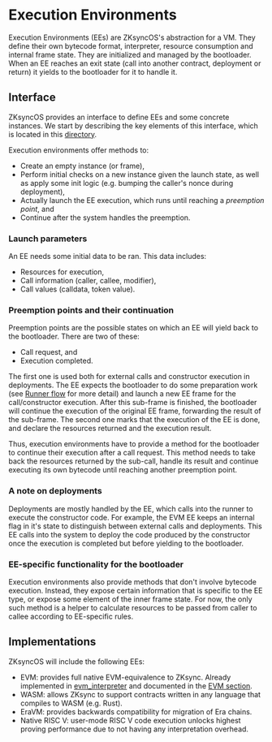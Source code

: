 # Execution Environments

Execution Environments (EEs) are ZKsyncOS's abstraction for a VM. They define their own bytecode format, interpreter, resource consumption and internal frame state. They are initialized and managed by the bootloader. When an EE reaches an exit state (call into another contract, deployment or return) it yields to the bootloader for it to handle it.

## Interface

ZKsyncOS provides an interface to define EEs and some concrete instances. We start by describing the key elements of this interface, which is located in this [directory](../../zk_ee/src/system/execution_environment/mod.rs).

Execution environments offer methods to:

- Create an empty instance (or frame),
- Perform initial checks on a new instance given the launch state, as well as apply some init logic (e.g. bumping the caller's nonce during deployment),
- Actually launch the EE execution, which runs until reaching a *preemption point*, and
- Continue after the system handles the preemption.

### Launch parameters

An EE needs some initial data to be ran. This data includes:

- Resources for execution,
- Call information (caller, callee, modifier),
- Call values (calldata, token value).

### Preemption points and their continuation

Preemption points are the possible states on which an EE will yield back to the bootloader. There are two of these:

- Call request, and
- Execution completed.

The first one is used both for external calls and constructor execution in deployments.
The EE expects the bootloader to do some preparation work (see [Runner flow](../bootloader/runner_flow.md) for more detail) and launch a new EE frame for the call/constructor execution. After this sub-frame is finished, the bootloader will continue the execution of the original EE frame, forwarding the result of the sub-frame. The second one marks that the execution of the EE is done, and declare the resources returned and the execution result.

Thus, execution environments have to provide a method for the bootloader to continue their execution after a call request. This method needs to take back the resources returned by the sub-call, handle its result and continue executing its own bytecode until reaching another preemption point.

### A note on deployments

Deployments are mostly handled by the EE, which calls into the runner to execute the constructor code. For example, the EVM EE keeps an internal flag in it's state to distinguish between external calls and deployments. This EE calls into the system to deploy the code produced by the constructor once the execution is completed but before yielding to the bootloader.

### EE-specific functionality for the bootloader

Execution environments also provide methods that don't involve bytecode execution. Instead, they expose certain information that is specific to the EE type, or expose some element of the inner frame state.
For now, the only such method is a helper to calculate resources to be passed from caller to callee according to EE-specific rules.

## Implementations

ZKsyncOS will include the following EEs:

- EVM: provides full native EVM-equivalence to ZKsync. Already implemented in [evm_interpreter](../../evm_interpreter/) and documented in the [EVM section](evm.md).
- WASM: allows ZKsync to support contracts written in any language that compiles to WASM (e.g. Rust).
- EraVM: provides backwards compatibility for migration of Era chains.
- Native RISC V: user-mode RISC V code execution unlocks highest proving performance due to not having any interpretation overhead.
